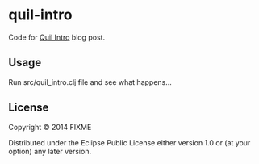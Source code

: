 # quil-intro

Code for [Quil Intro](http://helllo.com) blog post.

## Usage

Run src/quil_intro.clj file and see what happens...

## License

Copyright © 2014 FIXME

Distributed under the Eclipse Public License either version 1.0 or (at
your option) any later version.
